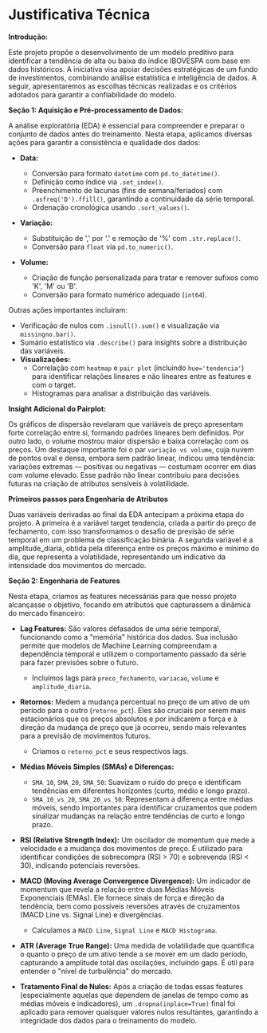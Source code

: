 # Justificativa Técnica

**Introdução:**

Este projeto propõe o desenvolvimento de um modelo preditivo para identificar a tendência de alta ou baixa do índice IBOVESPA com base em dados históricos. A iniciativa visa apoiar decisões estratégicas de um fundo de investimentos, combinando análise estatística e inteligência de dados. A seguir, apresentaremos as escolhas técnicas realizadas e os critérios adotados para garantir a confiabilidade do modelo.

**Seção 1: Aquisição e Pré-processamento de Dados:**

A análise exploratória (EDA) é essencial para compreender e preparar o conjunto de dados antes do treinamento. Nesta etapa, aplicamos diversas ações para garantir a consistência e qualidade dos dados:

* **Data:**
    * Conversão para formato `datetime` com `pd.to_datetime()`.
    * Definição como índice via `.set_index()`.
    * Preenchimento de lacunas (fins de semana/feriados) com `.asfreq('D').ffill()`, garantindo a continuidade da série temporal.
    * Ordenação cronológica usando `.sort_values()`.

* **Variação:**
    * Substituição de ',' por '.' e remoção de '%' com `.str.replace()`.
    * Conversão para `float` via `pd.to_numeric()`.

* **Volume:**
    * Criação de função personalizada para tratar e remover sufixos como 'K', 'M' ou 'B'.
    * Conversão para formato numérico adequado (`int64`).

Outras ações importantes incluíram:
* Verificação de nulos com `.isnull().sum()` e visualização via `missingno.bar()`.
* Sumário estatístico via `.describe()` para insights sobre a distribuição das variáveis.
* **Visualizações:**
    * Correlação com `heatmap` e `pair plot` (incluindo `hue='tendencia'`) para identificar relações lineares e não lineares entre as features e com o target.
    * Histogramas para analisar a distribuição das variáveis.

**Insight Adicional do Pairplot:**

Os gráficos de dispersão revelaram que variáveis de preço apresentam forte correlação entre si, formando padrões lineares bem definidos. Por outro lado, o volume mostrou maior dispersão e baixa correlação com os preços. Um destaque importante foi o par `variação vs volume`, cuja nuvem de pontos oval e densa, embora sem padrão linear, indicou uma tendência: variações extremas — positivas ou negativas — costumam ocorrer em dias com volume elevado. Esse padrão não linear contribuiu para decisões futuras na criação de atributos sensíveis à volatilidade.

**Primeiros passos para Engenharia de Atributos**

Duas variáveis derivadas ao final da EDA antecipam a próxima etapa do projeto. A primeira é a variável target tendencia, criada a partir do preço de fechamento, com isso transformamos o desafio de previsão de série temporal em um problema de classificação binária. A segunda variável é a amplitude_diaria, obtida pela diferença entre os preços máximo e mínimo do dia, que representa a volatilidade, representando um indicativo da intensidade dos movimentos do mercado.

**Seção 2: Engenharia de Features**

Nesta etapa, criamos as features necessárias para que nosso projeto alcançasse o objetivo, focando em atributos que capturassem a dinâmica do mercado financeiro:

* **Lag Features:** São valores defasados de uma série temporal, funcionando como a "memória" histórica dos dados. Sua inclusão permite que modelos de Machine Learning compreendam a dependência temporal e utilizem o comportamento passado da série para fazer previsões sobre o futuro.
    * Incluímos lags para `preco_fechamento`, `variacao`, `volume` e `amplitude_diaria`.

* **Retornos:** Medem a mudança percentual no preço de um ativo de um período para o outro (`retorno_pct`). Eles são cruciais por serem mais estacionários que os preços absolutos e por indicarem a força e a direção da mudança de preço que já ocorreu, sendo mais relevantes para a previsão de movimentos futuros.
    * Criamos o `retorno_pct` e seus respectivos lags.

* **Médias Móveis Simples (SMAs) e Diferenças:**
    * `SMA_10`, `SMA_20`, `SMA_50`: Suavizam o ruído do preço e identificam tendências em diferentes horizontes (curto, médio e longo prazo).
    * `SMA_10_vs_20`, `SMA_20_vs_50`: Representam a diferença entre médias móveis, sendo importantes para identificar cruzamentos que podem sinalizar mudanças na relação entre tendências de curto e longo prazo.

* **RSI (Relative Strength Index):** Um oscilador de momentum que mede a velocidade e a mudança dos movimentos de preço. É utilizado para identificar condições de sobrecompra (RSI > 70) e sobrevenda (RSI < 30), indicando potenciais reversões.

* **MACD (Moving Average Convergence Divergence):** Um indicador de momentum que revela a relação entre duas Médias Móveis Exponenciais (EMAs). Ele fornece sinais de força e direção da tendência, bem como possíveis reversões através de cruzamentos (MACD Line vs. Signal Line) e divergências.
    * Calculamos a `MACD Line`, `Signal Line` e `MACD Histograma`.

* **ATR (Average True Range):** Uma medida de volatilidade que quantifica o quanto o preço de um ativo tende a se mover em um dado período, capturando a amplitude total das oscilações, incluindo gaps. É útil para entender o "nível de turbulência" do mercado.

* **Tratamento Final de Nulos:** Após a criação de todas essas features (especialmente aquelas que dependem de janelas de tempo como as médias móveis e indicadores), um `.dropna(inplace=True)` final foi aplicado para remover quaisquer valores nulos resultantes, garantindo a integridade dos dados para o treinamento do modelo.